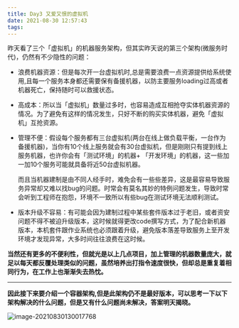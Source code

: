 ```yaml
---
title: Day3 又爱又恨的虚拟机
date: 2021-08-30 12:57:43
tags:
---
```


昨天看了三个「虚拟机」的机器服务架构，但其实昨天说的第三个架构(微服务时代)，仍然有不少隐性的问题：

-   浪费机器资源：但是每次开一台虚拟机时,总是需要浪费一点资源提供给系统使用,且每一个服务本身都还需要保有备援机器，以防主要服务loading过高或者机器死亡，保持随时可以救援状态。  
    
-   高成本：所以当「虚拟机」数量过多时，也容易造成互相抢夺实体机器资源的情况。为了避免有这样的情况发生，只好不断的购买实体机器，避免「虚拟机」互抢资源。  
    
-   管理不便：假设每个服务都有三台虚拟机(两台在线上做负载平衡，一台作为备援机器)，当你有10个线上服务就会有30台虚拟机，但是刚刚只有提到线上服务机器，也许你会有「测试环境」的机器+ 「开发环境」的机器，这一些加一加10个服务可能就具备将近50台虚拟机器。  
    
    而且当机器建制是由不同人经手时，难免会有一些些差异，这是最容易导致服务异常却又难以找bug的问题。时常会有莫名其妙的特例问题发生，导致时常会听到工程师在抱怨，环境不一致所以有些bug在测试环境无法顺利测试。
    
-   版本升级不容易：有可能会因为建制过程中某些套件版本过于老旧，或者资安问题不得不被迫升级版本，这时候就得更改code撰写方式，为了配合新机器版本，本机套件跟作业系统也必须跟着升级，避免版本落差导致服务上至开发环境才发现异常，大多时间往往浪费在这时候。  
    

**当然还有更多的不便利性，但就光是以上几点项目，加上管理的机器数量庞大，就足以每天都反覆处理类似的问题，虽然培养出打指令速度很快，但却总是重复着相同行为，在工作上也渐渐失去热忱。**

___

**因此接下来要介绍一个容器架构,但是此架构仍不是最好版本，可以思考一下以下架构解决的什么问题，但是又有什么问题尚未解决，答案明天揭晓。**

![image-20210830130017768](https://gitee.com/hxf88/imgrepo/raw/master/img/image-20210830130017768.png)
